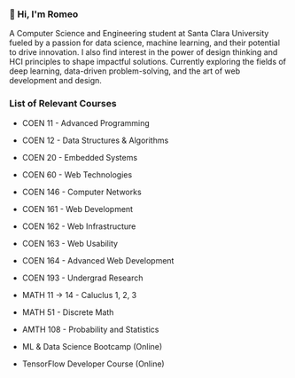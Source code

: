 ### 👋 Hi, I'm Romeo 

A Computer Science and Engineering student at Santa Clara University fueled by a passion for data science, machine learning, and their potential to drive innovation. I also find interest in the power of design thinking and HCI principles to shape impactful solutions. Currently exploring the fields of deep learning, data-driven problem-solving, and the art of web development and design.

### List of Relevant Courses 

* COEN 11 - Advanced Programming
* COEN 12 - Data Structures & Algorithms
* COEN 20 - Embedded Systems 
* COEN 60 - Web Technologies 
* COEN 146 - Computer Networks
* COEN 161 - Web Development
* COEN 162 - Web Infrastructure
* COEN 163 - Web Usability 
* COEN 164 - Advanced Web Development
* COEN 193 - Undergrad Research

* MATH 11 -> 14 - Caluclus 1, 2, 3
* MATH 51 - Discrete Math
* AMTH 108 - Probability and Statistics 

* ML & Data Science Bootcamp (Online)
* TensorFlow Developer Course (Online)
  

<!--
**Romeo-5/Romeo-5** is a ✨ _special_ ✨ repository because its `README.md` (this file) appears on your GitHub profile.

Here are some ideas to get you started:

- 🔭 I’m currently working on ...
- 🌱 I’m currently learning ...
- 👯 I’m looking to collaborate on ...
- 🤔 I’m looking for help with ...
- 💬 Ask me about ...
- 📫 How to reach me: ...
- 😄 Pronouns: ...
- ⚡ Fun fact: ...
-->
